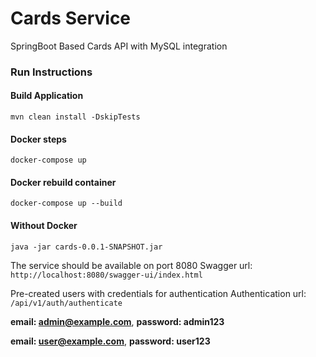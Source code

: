 # Cards Service

SpringBoot Based Cards API with MySQL integration

### Run Instructions

#### Build Application
`mvn clean install -DskipTests`

#### Docker steps
`docker-compose up`

#### Docker rebuild container
`docker-compose up --build`

#### Without Docker
`java -jar cards-0.0.1-SNAPSHOT.jar`

The service should be available on port 8080
Swagger url: 
`http://localhost:8080/swagger-ui/index.html`

Pre-created users with credentials for authentication
Authentication url:
`/api/v1/auth/authenticate`


**email: admin@example.com**, **password: admin123**


**email: user@example.com**, **password: user123**